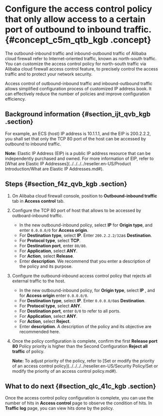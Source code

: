 # Configure the access control policy that only allow access to a certain port of outbound to inbound traffic. {#concept_c5m_qtb_kgb .concept}

The outbound-inbound traffic and inbound-outbound traffic of Alibaba cloud firewall refer to Internet-oriented traffic, known as north-south traffic. You can customize the access control policy for north-south traffic via Alibaba cloud firewall access control feature, to precisely control the access traffic and to protect your network security.

Access control of outbound-inbound traffic and inbound-outbound traffic allows simplified configuration process of customized IP address book. It can effectively reduce the number of policies and improve configuration efficiency.

## Background information {#section_ijt_qvb_kgb .section}

For example, an ECS \(host\) IP address is 10.1.1.1, and the EIP is 200.2.2.2, you shall set that only the TCP 80 port of the host can be accessed by outbound to inbound traffic.

**Note:** Elastic IP Address \(EIP\) is a public IP address resource that can be independently purchased and owned. For more information of EIP, refer to [What are Elastic IP Addresses](../../../../reseller.en-US/Product Introduction/What are Elastic IP Addresses.md#).

## Steps {#section_f4z_qvb_kgb .section}

1.  On Alibaba cloud firewall console, position to **Outbound-inbound traffic** tab in **Access control** tab.
2.  Configure the TCP 80 port of host that allows to be accessed by outboard-inbound traffic.
    -   In the new outbound-inbound policy, select **IP** for **Origin type**, and enter `0.0.0.0/0` for **Access origin**.
    -   For **Destination type**, select **IP**. Enter `200.2.2.2/32`as **Destination**.
    -   For **Protocol type**, select **TCP**.
    -   For **Destination port**, enter `80/80`.
    -   For **Application**, select **ANY**.
    -   For **Action**, select **Release**.
    -   Enter **description**. We recommend that you enter a description of the policy and its purpose.
3.  Configure the outbound-inbound access control policy that rejects all external traffic to the host.
    -   In the new outbound-inbound policy, for **Origin type**, select **IP** , and for **Access origin** enter `0.0.0.0/0`.
    -   For **Destination type**, select **IP**. Enter `0.0.0.0/0`as **Destination**.
    -   For **Protocol type**, select **ANY**.
    -   For **Destination port**, enter `0/0` to refer to all ports.
    -   For **Application**, select **ANY**.
    -   For **Action**, select **Reject**.
    -   Enter **description**. A description of the policy and its objective are recommended here.
4.  Once the policy configuration is complete, confirm the first **Release port 80** Policy priority is higher than the Second Configuration **Reject all traffic** of policy.

    **Note:** To adjust priority of the policy, refer to [Set or modify the priority of an access control policy](../../../../reseller.en-US/Security Policy/Set or modify the priority of an access control policy.md#).


## What to do next {#section_qlc_41c_kgb .section}

Once the access control policy configuration is complete, you can use the number of hits in **Access control** page to observe the condition of hits. In **Traffic log** page, you can view hits done by the policy.

